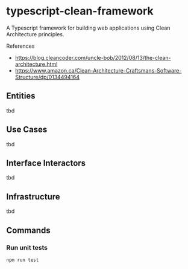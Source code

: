 # typescript-clean-framework
A Typescript framework for building web applications using Clean Architecture principles.

References
- https://blog.cleancoder.com/uncle-bob/2012/08/13/the-clean-architecture.html
- https://www.amazon.ca/Clean-Architecture-Craftsmans-Software-Structure/dp/0134494164

## Entities
tbd

## Use Cases
tbd

## Interface Interactors
tbd

## Infrastructure
tbd

## Commands

### Run unit tests
```
npm run test
```
